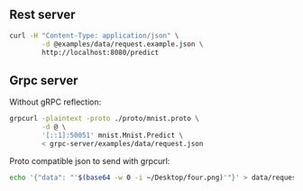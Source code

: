 

## Rest server

```sh
curl -H "Content-Type: application/json" \
        -d @examples/data/request.example.json \
        http://localhost:8080/predict
```

## Grpc server

Without gRPC reflection:

```sh
grpcurl -plaintext -proto ./proto/mnist.proto \
        -d @ \
        '[::1]:50051' mnist.Mnist.Predict \
        < grpc-server/examples/data/request.json
```

Proto compatible json to send with grpcurl:

```sh
echo '{"data": "'$(base64 -w 0 -i ~/Desktop/four.png)'"}' > data/requests/four.json
```
